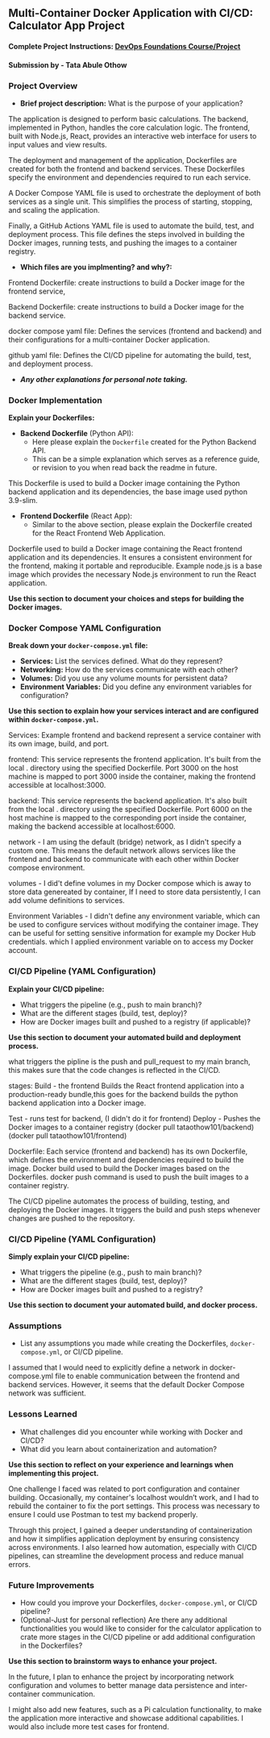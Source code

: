 ## Multi-Container Docker Application with CI/CD: Calculator App Project

#### Complete Project Instructions: [DevOps Foundations Course/Project](https://github.com/shiftkey-labs/DevOps-Foundations-Course/tree/master/Project)

#### Submission by - Tata Abule Othow 

### Project Overview

- **Brief project description:** What is the purpose of your application?

The application is designed to perform basic calculations. The backend, implemented in Python, handles the core calculation logic. The frontend, built with Node.js, React, provides an interactive web interface for users to input values and view results.

The deployment and management of the application, Dockerfiles are created for both the frontend and backend services. These Dockerfiles specify the environment and dependencies required to run each service.

A Docker Compose YAML file is used to orchestrate the deployment of both services as a single unit. This simplifies the process of starting, stopping, and scaling the application.

Finally, a GitHub Actions YAML file is used to automate the build, test, and deployment process. This file defines the steps involved in building the Docker images, running tests, and pushing the images to a container registry.

<!-- NOTE: It is not compulsory to include detailed explanations, writing succint concise points would also sufice. Make sure maintain readability and clarity. -->

- **Which files are you implmenting? and why?:**

Frontend Dockerfile: create instructions to build a Docker image for the frontend service,

Backend Dockerfile: create instructions to build a Docker image for the backend service.

docker compose yaml file: Defines the services (frontend and backend) and their configurations for a multi-container Docker application.

github yaml file: Defines the CI/CD pipeline for automating the build, test, and deployment process.

<!-- NOTE: It is not compulsory to include detailed explanations, writing succint concise points would also sufice. Make sure maintain readability and clarity. -->

- _**Any other explanations for personal note taking.**_

<!-- Include explanation here -->
<!-- Include explanation here -->
<!-- Include explanation here -->
<!-- NOTE: It is not compulsory to include detailed explanations, writing succint concise points would also sufice. Make sure maintain readability and clarity. -->

### Docker Implementation

**Explain your Dockerfiles:**

- **Backend Dockerfile** (Python API):
  - Here please explain the `Dockerfile` created for the Python Backend API.
  - This can be a simple explanation which serves as a reference guide, or revision to you when read back the readme in future.

This Dockerfile is used to build a Docker image containing the Python backend application and its dependencies, the base image used python 3.9-slim.

<!-- NOTE: It is not compulsory to include detailed explanations, writing succint concise points would also sufice. Make sure maintain readability and clarity. -->

- **Frontend Dockerfile** (React App):
  - Similar to the above section, please explain the Dockerfile created for the React Frontend Web Application.

Dockerfile used to build a Docker image containing the React frontend application and its dependencies. It ensures a consistent environment for the frontend, making it portable and reproducible. Example node.js is a base image which provides the necessary Node.js environment to run the React application.

<!-- NOTE: It is not compulsory to include detailed explanations, writing succint concise points would also sufice. Make sure maintain readability and clarity. -->

**Use this section to document your choices and steps for building the Docker images.**

### Docker Compose YAML Configuration

**Break down your `docker-compose.yml` file:**

- **Services:** List the services defined. What do they represent?
- **Networking:** How do the services communicate with each other?
- **Volumes:** Did you use any volume mounts for persistent data?
- **Environment Variables:** Did you define any environment variables for configuration?

**Use this section to explain how your services interact and are configured within `docker-compose.yml`.**

Services: Example frontend and backend represent a service container with its own image, build, and port.

frontend: This service represents the frontend application. It's built from the local . directory using the specified Dockerfile. Port 3000 on the host machine is mapped to port 3000 inside the container, making the frontend accessible at localhost:3000.

backend: This service represents the backend application. It's also built from the local . directory using the specified Dockerfile. Port 6000 on the host machine is mapped to the corresponding port inside the container, making the backend accessible at localhost:6000.

network - I am using the default (bridge) network, as I didn't specify a custom one. This means the default network allows services like the frontend and backend to communicate with each other within Docker compose environment.

volumes - I did't define volumes in my Docker compose which is away to store data genereated by container, If I need to store data persistently, I can add volume definitions to services.

Environment Variables - I didn't define any environment variable, which can be used to configure services without modifying the container image. They can be useful for setting sensitive information for example my Docker Hub credentials. which I applied environment variable on to access my Docker account.

<!-- NOTE: It is not compulsory to include detailed explanations, writing succint concise points would also sufice. Make sure maintain readability and clarity. -->

### CI/CD Pipeline (YAML Configuration)

**Explain your CI/CD pipeline:**

- What triggers the pipeline (e.g., push to main branch)?
- What are the different stages (build, test, deploy)?
- How are Docker images built and pushed to a registry (if applicable)?

**Use this section to document your automated build and deployment process.**

what triggers the pipline is the push and pull_request to my main branch, this makes sure that the code changes is reflected
in the CI/CD.

stages:
Build - the frontend Builds the React frontend application into a production-ready bundle,this goes for the backend builds the python backend application into a Docker image.

Test - runs test for backend, (I didn't do it for frontend)
Deploy - Pushes the Docker images to a container registry (docker pull tataothow101/backend) (docker pull tataothow101/frontend)

Dockerfile: Each service (frontend and backend) has its own Dockerfile, which defines the environment and dependencies required to build the image. Docker build used to build the Docker images based on the Dockerfiles. docker push command is used to push the built images to a container registry.

The CI/CD pipeline automates the process of building, testing, and deploying the Docker images. It triggers the build and push steps whenever changes are pushed to the repository.

<!-- NOTE: It is not compulsory to include detailed explanations, writing succint concise points would also sufice. Make sure maintain readability and clarity. -->

### CI/CD Pipeline (YAML Configuration)

**Simply explain your CI/CD pipeline:**

- What triggers the pipeline (e.g., push to main branch)?
- What are the different stages (build, test, deploy)?
- How are Docker images built and pushed to a registry?

**Use this section to document your automated build, and docker process.**

<!-- Include explanation here -->
<!-- Include explanation here -->
<!-- Include explanation here -->
<!-- Include explanation here -->
<!-- NOTE: It is not compulsory to include detailed explanations, writing succint concise points would also sufice. Make sure maintain readability and clarity. -->

### Assumptions

- List any assumptions you made while creating the Dockerfiles, `docker-compose.yml`, or CI/CD pipeline.

I assumed that I would need to explicitly define a network in  docker-compose.yml file to enable communication between the frontend and backend services. However, it seems that the default Docker Compose network was sufficient.

<!-- NOTE: It is not compulsory to include detailed explanations, writing succint concise points would also sufice. Make sure maintain readability and clarity. -->

### Lessons Learned

- What challenges did you encounter while working with Docker and CI/CD?
- What did you learn about containerization and automation?

**Use this section to reflect on your experience and learnings when implementing this project.**

One challenge I faced was related to port configuration and container building. Occasionally, my container's localhost wouldn’t work, and I had to rebuild the container to fix the port settings. This process was necessary to ensure I could use Postman to test my backend properly.

Through this project, I gained a deeper understanding of containerization and how it simplifies application deployment by ensuring consistency across environments. I also learned how automation, especially with CI/CD pipelines, can streamline the development process and reduce manual errors.

<!-- NOTE: It is not compulsory to include detailed explanations, writing succint concise points would also sufice. Make sure maintain readability and clarity. -->

### Future Improvements

- How could you improve your Dockerfiles, `docker-compose.yml`, or CI/CD pipeline?
- (Optional-Just for personal reflection) Are there any additional functionalities you would like to consider for the calculator application to crate more stages in the CI/CD pipeline or add additional configuration in the Dockerfiles?

**Use this section to brainstorm ways to enhance your project.**

In the future, I plan to enhance the project by incorporating network configuration and volumes to better manage data persistence and inter-container communication.

I might also add new features, such as a Pi calculation functionality, to make the application more interactive and showcase additional capabilities. I would also include more test cases for frontend.

<!-- NOTE: It is not compulsory to include detailed explanations, writing succint concise points would also sufice. Make sure maintain readability and clarity. -->

<!-- BEST OF LUCK! -->
